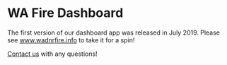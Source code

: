 # WA Fire Dashboard

The first version of our dashboard app was released in July 2019. Please see www.wadnrfire.info to take it for a spin! 

[Contact us](mailto:kirk.davis@dnr.wa.gov;josh.clark@dnr.wa.gov) with any questions!

